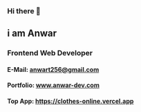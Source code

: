 ### Hi there 👋

## i am Anwar 
### Frontend Web Developer

#### E-Mail: anwart256@gmail.com
#### Portfolio: www.anwar-dev.com
#### Top App: https://clothes-online.vercel.app
